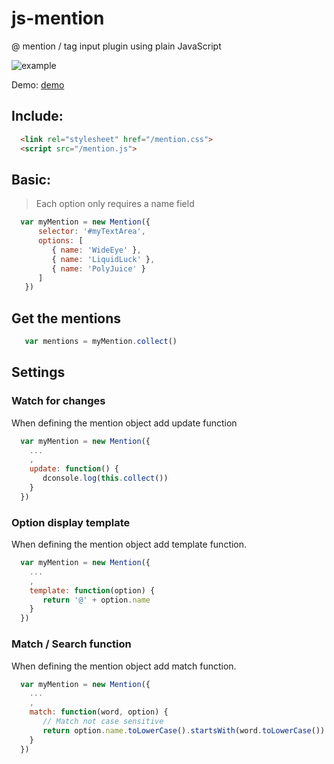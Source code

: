 # js-mention
@ mention / tag input plugin using plain JavaScript

![example](https://github.com/sean-codes/js-mention/blob/master/js-mention.gif?raw=true)

Demo: [demo](https://sean-codes.github.io/js-mention/demo/index.html)

## Include:
```html
  <link rel="stylesheet" href="/mention.css">
  <script src="/mention.js">
```

## Basic:
> Each option only requires a name field

```js
  var myMention = new Mention({
      selector: '#myTextArea',
      options: [
         { name: 'WideEye' },
         { name: 'LiquidLuck' },
         { name: 'PolyJuice' }
      ]
   })
```

## Get the mentions

```js
   var mentions = myMention.collect()
```

## Settings

### Watch for changes

When defining the mention object add update function
```js
  var myMention = new Mention({
    ...
    ,
    update: function() {
       dconsole.log(this.collect())
    }
  })
```

### Option display template

When defining the mention object add template function. 
```js
  var myMention = new Mention({
    ...
    ,
    template: function(option) {
       return '@' + option.name
    }
  })
```

### Match / Search function

When defining the mention object add match function. 
```js
  var myMention = new Mention({
    ...
    ,
    match: function(word, option) {
       // Match not case sensitive
       return option.name.toLowerCase().startsWith(word.toLowerCase())
    }
  })
```

